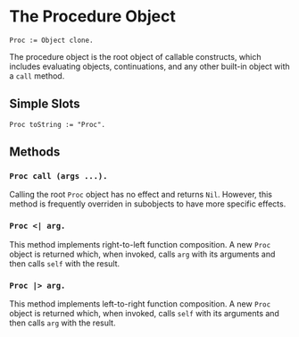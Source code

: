 
# The Procedure Object

    Proc := Object clone.

The procedure object is the root object of callable constructs, which
includes evaluating objects, continuations, and any other built-in
object with a `call` method.

## Simple Slots

    Proc toString := "Proc".

## Methods

### `Proc call (args ...).`

Calling the root `Proc` object has no effect and returns
`Nil`. However, this method is frequently overriden in subobjects to
have more specific effects.

### `Proc <| arg.`

This method implements right-to-left function composition. A new
`Proc` object is returned which, when invoked, calls `arg` with its
arguments and then calls `self` with the result.

### `Proc |> arg.`

This method implements left-to-right function composition. A new
`Proc` object is returned which, when invoked, calls `self` with its
arguments and then calls `arg` with the result.

